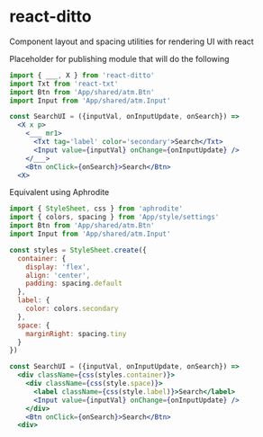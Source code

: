 # react-ditto
Component layout and spacing utilities for rendering UI with react

Placeholder for publishing module that will do the following

```jsx
import { ___, X } from 'react-ditto'
import Txt from 'react-txt'
import Btn from 'App/shared/atm.Btn'
import Input from 'App/shared/atm.Input'

const SearchUI = ({inputVal, onInputUpdate, onSearch}) =>
  <X x p>
    <___ mr1>
      <Txt tag='label' color='secondary'>Search</Txt>
      <Input value={inputVal} onChange={onInputUpdate} />
    </___>
    <Btn onClick={onSearch}>Search</Btn>
  <X>
```

Equivalent using Aphrodite

```jsx
import { StyleSheet, css } from 'aphrodite'
import { colors, spacing } from 'App/style/settings'
import Btn from 'App/shared/atm.Btn'
import Input from 'App/shared/atm.Input'

const styles = StyleSheet.create({
  container: {
    display: 'flex',
    align: 'center',
    padding: spacing.default
  },
  label: {
    color: colors.secondary
  },
  space: {
    marginRight: spacing.tiny
  }
})

const SearchUI = ({inputVal, onInputUpdate, onSearch}) =>
  <div className={css(styles.container)}>
    <div className={css(style.space)}>
      <label className={css(style.label)}>Search</label>
      <Input value={inputVal} onChange={onInputUpdate} />
    </div>
    <Btn onClick={onSearch}>Search</Btn>
  <div>
```
